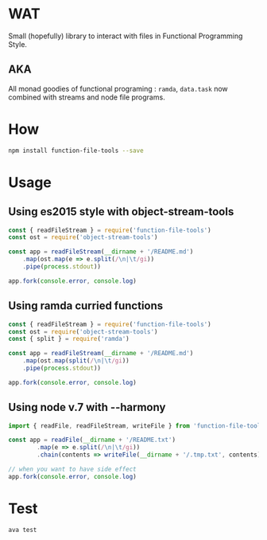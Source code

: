 # WAT

Small (hopefully) library to interact with files in Functional Programming Style.

## AKA
All monad goodies of functional programing : `ramda`, `data.task` now combined with streams and node file programs.


# How
```bash
npm install function-file-tools --save
```


# Usage

## Using es2015 style with object-stream-tools

```js
const { readFileStream } = require('function-file-tools')
const ost = require('object-stream-tools')

const app = readFileStream(__dirname + '/README.md')
    .map(ost.map(e => e.split(/\n|\t/gi))
    .pipe(process.stdout))

app.fork(console.error, console.log)
```

## Using ramda curried functions

```js
const { readFileStream } = require('function-file-tools')
const ost = require('object-stream-tools')
const { split } = require('ramda')

const app = readFileStream(__dirname + '/README.md')
    .map(ost.map(split(/\n|\t/gi))
    .pipe(process.stdout))

app.fork(console.error, console.log)
```


## Using node v.7 with --harmony

```js
import { readFile, readFileStream, writeFile } from 'function-file-tools'

const app = readFile(__dirname + '/README.txt')
        .map(e => e.split(/\n|\t/gi))
        .chain(contents => writeFile(__dirname + '/.tmp.txt', contents))

// when you want to have side effect
app.fork(console.error, console.log)
```


# Test

```
ava test
```
